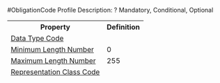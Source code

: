 #ObligationCode Profile
Description: ?  Mandatory, Conditional, Optional<table><thead><tr><th scope='col'>Property</th><th scope='col'>Definition</th></tr><tr><td><a href='DataTypeCode.md'>Data Type Code</a></td><td></td></tr><tr><td><a href='MinimumLengthNumber.md'>Minimum Length Number</a></td><td>0</td></tr><tr><td><a href='MaximumLengthNumber.md'>Maximum Length Number</a></td><td>255</td></tr><tr><td><a href='RepresentationClass.md'>Representation Class Code</a></td><td></td></tr></table>